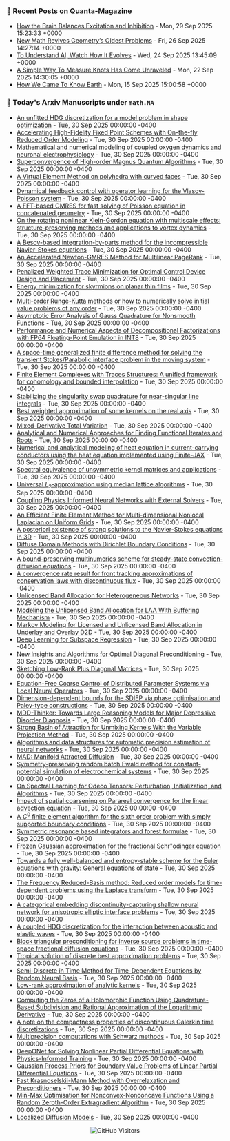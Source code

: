 ### 📝 Recent Posts on Quanta-Magazine
<!-- quanta starts -->
* <a href="https://www.quantamagazine.org/how-the-brain-balances-excitation-and-inhibition-20250929/">How the Brain Balances Excitation and Inhibition</a> - Mon, 29 Sep 2025 15:23:33 +0000
* <a href="https://www.quantamagazine.org/new-math-revives-geometrys-oldest-problems-20250926/">New Math Revives Geometry’s Oldest Problems</a> - Fri, 26 Sep 2025 14:27:14 +0000
* <a href="https://www.quantamagazine.org/to-understand-ai-watch-how-it-evolves-20250924/">To Understand AI, Watch How It Evolves</a> - Wed, 24 Sep 2025 13:45:09 +0000
* <a href="https://www.quantamagazine.org/a-simple-way-to-measure-knots-has-come-unraveled-20250922/">A Simple Way To Measure Knots Has Come Unraveled</a> - Mon, 22 Sep 2025 14:30:05 +0000
* <a href="https://www.quantamagazine.org/how-we-came-to-know-earth-20250915/">How We Came To Know Earth</a> - Mon, 15 Sep 2025 15:00:58 +0000
<!-- quanta ends -->


### 📝 Today's Arxiv Manuscripts under ``math.NA``
<!-- arxiv-math-na starts -->
* <a href="https://arxiv.org/abs/2509.22724">An unfitted HDG discretization for a model problem in shape optimization</a> - Tue, 30 Sep 2025 00:00:00 -0400
* <a href="https://arxiv.org/abs/2509.22846">Accelerating High-Fidelity Fixed Point Schemes with On-the-fly Reduced Order Modeling</a> - Tue, 30 Sep 2025 00:00:00 -0400
* <a href="https://arxiv.org/abs/2509.22863">Mathematical and numerical modeling of coupled oxygen dynamics and neuronal electrophysiology</a> - Tue, 30 Sep 2025 00:00:00 -0400
* <a href="https://arxiv.org/abs/2509.22897">Superconvergence of High-order Magnus Quantum Algorithms</a> - Tue, 30 Sep 2025 00:00:00 -0400
* <a href="https://arxiv.org/abs/2509.23005">A Virtual Element Method on polyhedra with curved faces</a> - Tue, 30 Sep 2025 00:00:00 -0400
* <a href="https://arxiv.org/abs/2509.23063">Dynamical feedback control with operator learning for the Vlasov-Poisson system</a> - Tue, 30 Sep 2025 00:00:00 -0400
* <a href="https://arxiv.org/abs/2509.23180">A FFT-based GMRES for fast solving of Poisson equation in concatenated geometry</a> - Tue, 30 Sep 2025 00:00:00 -0400
* <a href="https://arxiv.org/abs/2509.23191">On the rotating nonlinear Klein-Gordon equation with multiscale effects: structure-preserving methods and applications to vortex dynamics</a> - Tue, 30 Sep 2025 00:00:00 -0400
* <a href="https://arxiv.org/abs/2509.23192">A Besov-based integration-by-parts method for the incompressible Navier-Stokes equations</a> - Tue, 30 Sep 2025 00:00:00 -0400
* <a href="https://arxiv.org/abs/2509.23374">An Accelerated Newton-GMRES Method for Multilinear PageRank</a> - Tue, 30 Sep 2025 00:00:00 -0400
* <a href="https://arxiv.org/abs/2509.23477">Penalized Weighted Trace Minimization for Optimal Control Device Design and Placement</a> - Tue, 30 Sep 2025 00:00:00 -0400
* <a href="https://arxiv.org/abs/2509.23495">Energy minimization for skyrmions on planar thin films</a> - Tue, 30 Sep 2025 00:00:00 -0400
* <a href="https://arxiv.org/abs/2509.23513">Multi-order Runge-Kutta methods or how to numerically solve initial value problems of any order</a> - Tue, 30 Sep 2025 00:00:00 -0400
* <a href="https://arxiv.org/abs/2509.23532">Asymptotic Error Analysis of Gauss Quadrature for Nonsmooth Functions</a> - Tue, 30 Sep 2025 00:00:00 -0400
* <a href="https://arxiv.org/abs/2509.23565">Performance and Numerical Aspects of Decompositional Factorizations with FP64 Floating-Point Emulation in INT8</a> - Tue, 30 Sep 2025 00:00:00 -0400
* <a href="https://arxiv.org/abs/2509.23702">A space-time generalized finite difference method for solving the transient Stokes/Parabolic interface problem in the moving system</a> - Tue, 30 Sep 2025 00:00:00 -0400
* <a href="https://arxiv.org/abs/2509.23788">Finite Element Complexes with Traces Structures: A unified framework for cohomology and bounded interpolation</a> - Tue, 30 Sep 2025 00:00:00 -0400
* <a href="https://arxiv.org/abs/2509.23881">Stabilizing the singularity swap quadrature for near-singular line integrals</a> - Tue, 30 Sep 2025 00:00:00 -0400
* <a href="https://arxiv.org/abs/2509.23890">Best weighted approximation of some kernels on the real axis</a> - Tue, 30 Sep 2025 00:00:00 -0400
* <a href="https://arxiv.org/abs/2509.23995">Mixed-Derivative Total Variation</a> - Tue, 30 Sep 2025 00:00:00 -0400
* <a href="https://arxiv.org/abs/2509.24049">Analytical and Numerical Approaches for Finding Functional Iterates and Roots</a> - Tue, 30 Sep 2025 00:00:00 -0400
* <a href="https://arxiv.org/abs/2509.24162">Numerical and analytical modeling of heat equation in current-carrying conductors using the heat equation implemented using Finite-JAX</a> - Tue, 30 Sep 2025 00:00:00 -0400
* <a href="https://arxiv.org/abs/2509.24561">Spectral equivalence of unsymmetric kernel matrices and applications</a> - Tue, 30 Sep 2025 00:00:00 -0400
* <a href="https://arxiv.org/abs/2509.24582">Universal $L_2$-approximation using median lattice algorithms</a> - Tue, 30 Sep 2025 00:00:00 -0400
* <a href="https://arxiv.org/abs/2509.24615">Coupling Physics Informed Neural Networks with External Solvers</a> - Tue, 30 Sep 2025 00:00:00 -0400
* <a href="https://arxiv.org/abs/2509.24809">An Efficient Finite Element Method for Multi-dimensional Nonlocal Laplacian on Uniform Grids</a> - Tue, 30 Sep 2025 00:00:00 -0400
* <a href="https://arxiv.org/abs/2509.25105">A posteriori existence of strong solutions to the Navier-Stokes equations in 3D</a> - Tue, 30 Sep 2025 00:00:00 -0400
* <a href="https://arxiv.org/abs/2509.25115">Diffuse Domain Methods with Dirichlet Boundary Conditions</a> - Tue, 30 Sep 2025 00:00:00 -0400
* <a href="https://arxiv.org/abs/2509.25181">A bound-preserving multinumerics scheme for steady-state convection-diffusion equations</a> - Tue, 30 Sep 2025 00:00:00 -0400
* <a href="https://arxiv.org/abs/2509.22952">A convergence rate result for front tracking approximations of conservation laws with discontinuous flux</a> - Tue, 30 Sep 2025 00:00:00 -0400
* <a href="https://arxiv.org/abs/2509.23216">Unlicensed Band Allocation for Heterogeneous Networks</a> - Tue, 30 Sep 2025 00:00:00 -0400
* <a href="https://arxiv.org/abs/2509.23217">Modeling the Unlicensed Band Allocation for LAA With Buffering Mechanism</a> - Tue, 30 Sep 2025 00:00:00 -0400
* <a href="https://arxiv.org/abs/2509.23218">Markov Modeling for Licensed and Unlicensed Band Allocation in Underlay and Overlay D2D</a> - Tue, 30 Sep 2025 00:00:00 -0400
* <a href="https://arxiv.org/abs/2509.23249">Deep Learning for Subspace Regression</a> - Tue, 30 Sep 2025 00:00:00 -0400
* <a href="https://arxiv.org/abs/2509.23439">New Insights and Algorithms for Optimal Diagonal Preconditioning</a> - Tue, 30 Sep 2025 00:00:00 -0400
* <a href="https://arxiv.org/abs/2509.23587">Sketching Low-Rank Plus Diagonal Matrices</a> - Tue, 30 Sep 2025 00:00:00 -0400
* <a href="https://arxiv.org/abs/2509.23975">Equation-Free Coarse Control of Distributed Parameter Systems via Local Neural Operators</a> - Tue, 30 Sep 2025 00:00:00 -0400
* <a href="https://arxiv.org/abs/2509.24079">Dimension-dependent bounds for the SDIEP via phase optimisation and Paley-type constructions</a> - Tue, 30 Sep 2025 00:00:00 -0400
* <a href="https://arxiv.org/abs/2509.24217">MDD-Thinker: Towards Large Reasoning Models for Major Depressive Disorder Diagnosis</a> - Tue, 30 Sep 2025 00:00:00 -0400
* <a href="https://arxiv.org/abs/2509.24428">Strong Basin of Attraction for Unmixing Kernels With the Variable Projection Method</a> - Tue, 30 Sep 2025 00:00:00 -0400
* <a href="https://arxiv.org/abs/2509.24607">Algorithms and data structures for automatic precision estimation of neural networks</a> - Tue, 30 Sep 2025 00:00:00 -0400
* <a href="https://arxiv.org/abs/2509.24710">MAD: Manifold Attracted Diffusion</a> - Tue, 30 Sep 2025 00:00:00 -0400
* <a href="https://arxiv.org/abs/2509.24742">Symmetry-preserving random batch Ewald method for constant-potential simulation of electrochemical systems</a> - Tue, 30 Sep 2025 00:00:00 -0400
* <a href="https://arxiv.org/abs/2509.25126">On Spectral Learning for Odeco Tensors: Perturbation, Initialization, and Algorithms</a> - Tue, 30 Sep 2025 00:00:00 -0400
* <a href="https://arxiv.org/abs/2111.10228">Impact of spatial coarsening on Parareal convergence for the linear advection equation</a> - Tue, 30 Sep 2025 00:00:00 -0400
* <a href="https://arxiv.org/abs/2304.07936">A $C^0$ finite element algorithm for the sixth order problem with simply supported boundary conditions</a> - Tue, 30 Sep 2025 00:00:00 -0400
* <a href="https://arxiv.org/abs/2305.16737">Symmetric resonance based integrators and forest formulae</a> - Tue, 30 Sep 2025 00:00:00 -0400
* <a href="https://arxiv.org/abs/2403.18287">Frozen Gaussian approximation for the fractional Schr"odinger equation</a> - Tue, 30 Sep 2025 00:00:00 -0400
* <a href="https://arxiv.org/abs/2410.19710">Towards a fully well-balanced and entropy-stable scheme for the Euler equations with gravity: General equations of state</a> - Tue, 30 Sep 2025 00:00:00 -0400
* <a href="https://arxiv.org/abs/2502.19120">The Frequency Reduced-Basis method: Reduced order models for time-dependent problems using the Laplace transform</a> - Tue, 30 Sep 2025 00:00:00 -0400
* <a href="https://arxiv.org/abs/2503.15441">A categorical embedding discontinuity-capturing shallow neural network for anisotropic elliptic interface problems</a> - Tue, 30 Sep 2025 00:00:00 -0400
* <a href="https://arxiv.org/abs/2505.15106">A coupled HDG discretization for the interaction between acoustic and elastic waves</a> - Tue, 30 Sep 2025 00:00:00 -0400
* <a href="https://arxiv.org/abs/2507.02809">Block triangular preconditioning for inverse source problems in time-space fractional diffusion equations</a> - Tue, 30 Sep 2025 00:00:00 -0400
* <a href="https://arxiv.org/abs/2507.22634">Tropical solution of discrete best approximation problems</a> - Tue, 30 Sep 2025 00:00:00 -0400
* <a href="https://arxiv.org/abs/2509.13751">Semi-Discrete in Time Method for Time-Dependent Equations by Random Neural Basis</a> - Tue, 30 Sep 2025 00:00:00 -0400
* <a href="https://arxiv.org/abs/2509.14017">Low-rank approximation of analytic kernels</a> - Tue, 30 Sep 2025 00:00:00 -0400
* <a href="https://arxiv.org/abs/2509.15936">Computing the Zeros of a Holomorphic Function Using Quadrature-Based Subdivision and Rational Approximation of the Logarithmic Derivative</a> - Tue, 30 Sep 2025 00:00:00 -0400
* <a href="https://arxiv.org/abs/2509.20039">A note on the compactness properties of discontinuous Galerkin time discretizations</a> - Tue, 30 Sep 2025 00:00:00 -0400
* <a href="https://arxiv.org/abs/2509.20937">Multiprecision computations with Schwarz methods</a> - Tue, 30 Sep 2025 00:00:00 -0400
* <a href="https://arxiv.org/abs/2410.04344">DeepONet for Solving Nonlinear Partial Differential Equations with Physics-Informed Training</a> - Tue, 30 Sep 2025 00:00:00 -0400
* <a href="https://arxiv.org/abs/2411.16663">Gaussian Process Priors for Boundary Value Problems of Linear Partial Differential Equations</a> - Tue, 30 Sep 2025 00:00:00 -0400
* <a href="https://arxiv.org/abs/2411.18574">Fast Krasnoselskii-Mann Method with Overrelaxation and Preconditioners</a> - Tue, 30 Sep 2025 00:00:00 -0400
* <a href="https://arxiv.org/abs/2504.07388">Min-Max Optimisation for Nonconvex-Nonconcave Functions Using a Random Zeroth-Order Extragradient Algorithm</a> - Tue, 30 Sep 2025 00:00:00 -0400
* <a href="https://arxiv.org/abs/2505.04417">Localized Diffusion Models</a> - Tue, 30 Sep 2025 00:00:00 -0400
<!-- arxiv-math-na ends -->

<div align="center">
  
![GitHub Visitors](https://api.visitorbadge.io/api/visitors?path=https%3A%2F%2Fgithub.com%2Flowrank&label=profile%20views&labelColor=%231e1e2e&countColor=%23cba6f7)



</div>
